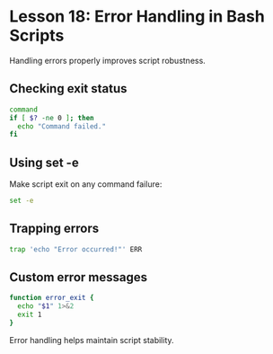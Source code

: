 # Lesson 18: Error Handling in Bash Scripts

Handling errors properly improves script robustness.

## Checking exit status
```bash
command
if [ $? -ne 0 ]; then
  echo "Command failed."
fi
```

## Using set -e
Make script exit on any command failure:

```bash
set -e
```

## Trapping errors
```bash
trap 'echo "Error occurred!"' ERR
```

## Custom error messages
```bash
function error_exit {
  echo "$1" 1>&2
  exit 1
}
```

Error handling helps maintain script stability.
